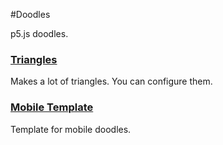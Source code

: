#Doodles

p5.js doodles.

### [Triangles](https://github.com/sumtype/doodles/tree/master/doodles/triangles)

Makes a lot of triangles.  You can configure them.

### [Mobile Template](https://github.com/sumtype/doodles/tree/master/doodles/mobile-template)

Template for mobile doodles.
